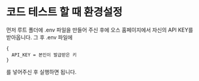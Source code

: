 # 코드 테스트 할 때 환경설정
먼저 루트 폴더에 .env 파일을 만들어 주신 후에 오스 홈페이지에서 자신의 API KEY를 받아옵니다.
그 후 .env 파일에
```
{
  API_KEY = 본인이 발급받은 키
}
```
를 넣어주신 후 실행하면 됩니다.

